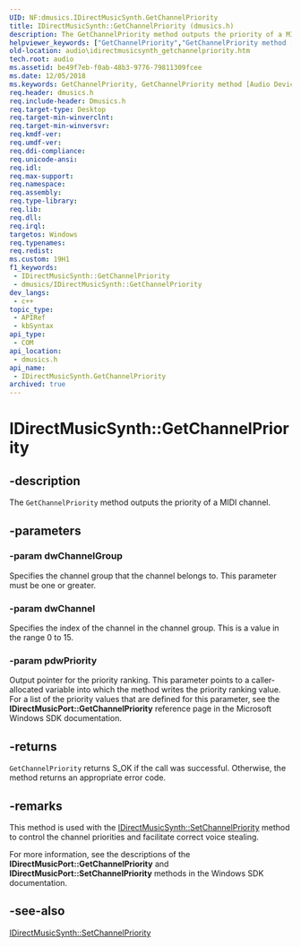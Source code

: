 ```yaml
---
UID: NF:dmusics.IDirectMusicSynth.GetChannelPriority
title: IDirectMusicSynth::GetChannelPriority (dmusics.h)
description: The GetChannelPriority method outputs the priority of a MIDI channel.
helpviewer_keywords: ["GetChannelPriority","GetChannelPriority method [Audio Devices]","GetChannelPriority method [Audio Devices]","IDirectMusicSynth interface","IDirectMusicSynth interface [Audio Devices]","GetChannelPriority method","IDirectMusicSynth.GetChannelPriority","IDirectMusicSynth::GetChannelPriority","audio.idirectmusicsynth_getchannelpriority","audmp-routines_9590c152-c9c3-4d0a-aad2-a0884716f681.xml","dmusics/IDirectMusicSynth::GetChannelPriority"]
old-location: audio\idirectmusicsynth_getchannelpriority.htm
tech.root: audio
ms.assetid: be49f7eb-f0ab-48b3-9776-79811309fcee
ms.date: 12/05/2018
ms.keywords: GetChannelPriority, GetChannelPriority method [Audio Devices], GetChannelPriority method [Audio Devices],IDirectMusicSynth interface, IDirectMusicSynth interface [Audio Devices],GetChannelPriority method, IDirectMusicSynth.GetChannelPriority, IDirectMusicSynth::GetChannelPriority, audio.idirectmusicsynth_getchannelpriority, audmp-routines_9590c152-c9c3-4d0a-aad2-a0884716f681.xml, dmusics/IDirectMusicSynth::GetChannelPriority
req.header: dmusics.h
req.include-header: Dmusics.h
req.target-type: Desktop
req.target-min-winverclnt: 
req.target-min-winversvr: 
req.kmdf-ver: 
req.umdf-ver: 
req.ddi-compliance: 
req.unicode-ansi: 
req.idl: 
req.max-support: 
req.namespace: 
req.assembly: 
req.type-library: 
req.lib: 
req.dll: 
req.irql: 
targetos: Windows
req.typenames: 
req.redist: 
ms.custom: 19H1
f1_keywords:
 - IDirectMusicSynth::GetChannelPriority
 - dmusics/IDirectMusicSynth::GetChannelPriority
dev_langs:
 - c++
topic_type:
 - APIRef
 - kbSyntax
api_type:
 - COM
api_location:
 - dmusics.h
api_name:
 - IDirectMusicSynth.GetChannelPriority
archived: true
---
```


# IDirectMusicSynth::GetChannelPriority


## -description

The <code>GetChannelPriority</code> method outputs the priority of a MIDI channel.

## -parameters

### -param dwChannelGroup

Specifies the channel group that the channel belongs to. This parameter must be one or greater.

### -param dwChannel

Specifies the index of the channel in the channel group. This is a value in the range 0 to 15.

### -param pdwPriority

Output pointer for the priority ranking. This parameter points to a caller-allocated variable into which the method writes the priority ranking value. For a list of the priority values that are defined for this parameter, see the <b>IDirectMusicPort::GetChannelPriority</b> reference page in the Microsoft Windows SDK documentation.

## -returns

<code>GetChannelPriority</code> returns S_OK if the call was successful. Otherwise, the method returns an appropriate error code.

## -remarks

This method is used with the <a href="/windows/desktop/api/dmusics/nf-dmusics-idirectmusicsynth-setchannelpriority">IDirectMusicSynth::SetChannelPriority</a> method to control the channel priorities and facilitate correct voice stealing.

For more information, see the descriptions of the <b>IDirectMusicPort::GetChannelPriority</b> and <b>IDirectMusicPort::SetChannelPriority</b> methods in the Windows SDK documentation.

## -see-also

<a href="/windows/desktop/api/dmusics/nf-dmusics-idirectmusicsynth-setchannelpriority">IDirectMusicSynth::SetChannelPriority</a>